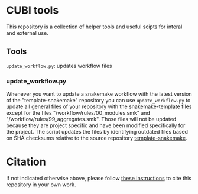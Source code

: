 # CUBI tools

This repository is a collection of helper tools and useful scipts for interal and
external use.

## Tools

`update_workflow.py`: updates workflow files
### update_workflow.py

Whenever you want to update a snakemake workflow with the latest version of the "template-snakemake" repository you can use `update_workflow.py` to update all general files of your repository with the snakemake-template files except for the files "/workflow/rules/00_modules.smk" and "/workflow/rules/99_aggregates.smk". Those files will not be updated because they are project specific and have been modified specifically for the project. The script updates the files by identifying outdated files based on SHA checksums relative to the source repository [template-snakemake](https://github.com/core-unit-bioinformatics/template-snakemake).

# Citation

If not indicated otherwise above, please follow [these instructions](CITATION.md) to cite this repository in your own work.

